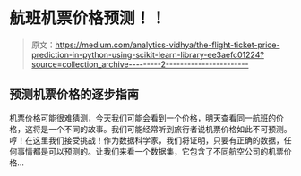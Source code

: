 # 航班机票价格预测！！

> 原文：<https://medium.com/analytics-vidhya/the-flight-ticket-price-prediction-in-python-using-scikit-learn-library-ee3aefc01224?source=collection_archive---------2----------------------->

## 预测机票价格的逐步指南

机票价格可能很难猜测，今天我们可能会看到一个价格，明天查看同一航班的价格，这将是一个不同的故事。我们可能经常听到旅行者说机票价格如此不可预测。哼！在这里我们接受挑战！作为数据科学家，我们将证明，只要有正确的数据，任何事情都是可以预测的。让我们来看一个数据集，它包含了不同航空公司的机票价格…